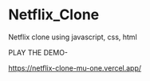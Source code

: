 # Netflix_Clone

Netflix clone using javascript, css, html 

PLAY THE DEMO-

https://netflix-clone-mu-one.vercel.app/
